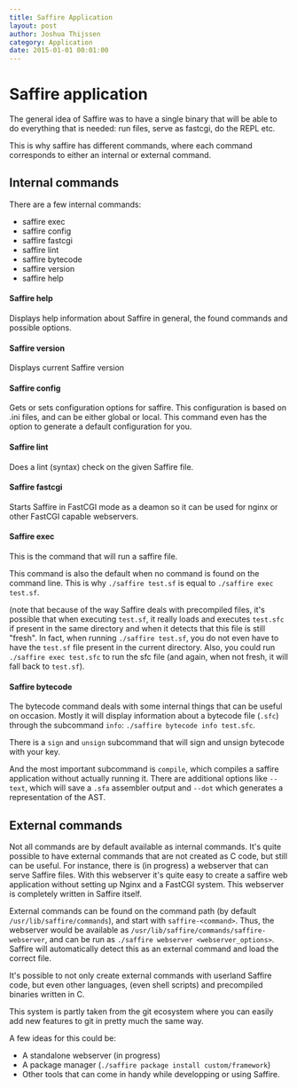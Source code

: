 ```yaml
---
title: Saffire Application
layout: post
author: Joshua Thijssen
category: Application
date: 2015-01-01 00:01:00
---
```


# Saffire application
The general idea of Saffire was to have a single binary that will be able to do everything that is needed: run files, serve as fastcgi, do the REPL etc.

This is why saffire has different commands, where each command corresponds to either an internal or external command.

## Internal commands
There are a few internal commands:
- saffire exec
- saffire config
- saffire fastcgi
- saffire lint
- saffire bytecode
- saffire version
- saffire help

#### Saffire help
Displays help information about Saffire in general, the found commands and possible options.

#### Saffire version
Displays current Saffire version

#### Saffire config
Gets or sets configuration options for saffire. This configuration is based on .ini files, and can be either global or local. This command even has the option to generate a default configuration for you.

#### Saffire lint
Does a lint (syntax) check on the given Saffire file.

#### Saffire fastcgi
Starts Saffire in FastCGI mode as a deamon so it can be used for nginx or other FastCGI capable webservers.

#### Saffire exec
This is the command that will run a saffire file. 

This command is also the default when no command is found on the command line. This is why `./saffire test.sf` is equal to `./saffire exec test.sf`.

(note that because of the way Saffire deals with precompiled files, it's possible that when executing `test.sf`, it really loads and executes `test.sfc` if present in the same directory and when it detects that this file is still "fresh". In fact, when running `./saffire test.sf`, you do not even have to have the `test.sf` file present in the current directory. Also, you could run `./saffire exec test.sfc` to run the sfc file (and again, when not fresh, it will fall back to `test.sf`).

#### Saffire bytecode
The bytecode command deals with some internal things that can be useful on occasion. Mostly it will display information about a bytecode file (`.sfc`) through the subcommand `info`: `./saffire bytecode info test.sfc`.

There is a `sign` and `unsign` subcommand that will sign and unsign bytecode with your key. 

And the most important subcommand is `compile`, which compiles a saffire application without actually running it. There are additional options like `--text`, which will save a `.sfa` assembler output and `--dot` which generates a representation of the AST.


## External commands
Not all commands are by default available as internal commands. It's quite possible to have external commands that are not created as C code, but still can be useful. For instance, there is (in progress) a webserver that can serve Saffire files. With this webserver it's quite easy to create a saffire web application without setting up Nginx and a FastCGI system. This webserver is completely written in Saffire itself.

External commands can be found on the command path (by default `/usr/lib/saffire/commands`), and start with `saffire-<command>`. Thus, the webserver would be available as `/usr/lib/saffire/commands/saffire-webserver`, and can be run as `./saffire webserver <webserver_options>`. Saffire will automatically detect this as an external command and load the correct file.

It's possible to not only create external commands with userland Saffire code, but even other languages, (even shell scripts) and precompiled binaries written in C.

This system is partly taken from the git ecosystem where you can easily add new features to git in pretty much the same way.

A few ideas for this could be:

* A standalone webserver (in progress)
* A package manager (`./saffire package install custom/framework`)
* Other tools that can come in handy while developping or using Saffire.
